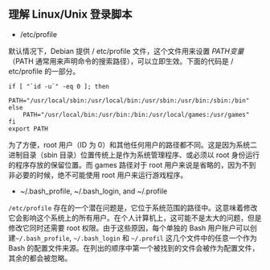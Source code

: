 ## 理解 Linux/Unix 登录脚本

- /etc/profile

默认情况下，Debian 提供 / etc/profile 文件，这个文件用来设置 $PATH 变量（$PATH 通常用来声明命令的搜索路径），可以立即生效。下面的代码是 / etc/profile 的一部分。

```
if [ "`id -u`" -eq 0 ]; then
    PATH="/usr/local/sbin:/usr/local/bin:/usr/sbin:/usr/bin:/sbin:/bin"
else
    PATH="/usr/local/bin:/usr/bin:/bin:/usr/local/games:/usr/games"
fi
export PATH
```

为了方便，root 用户（ID 为 0）和其他任何用户的路径都不同。这是因为系统二进制目录（sbin 目录）位置传统上是作为系统管理程序、或必须以 root 身份运行的程序存放的保留位置。而 games 路径对于 root 用户来说是省略的，因为不到非必要的时候，绝不可能使用 root 用户来运行游戏程序。

- ~/.bash_profile, ~/.bash_login, and ~/.profile

`/etc/profile` 存在的一个潜在问题是，它位于系统范围的路径中。这意味着修改它会影响这个系统上的所有用户。在个人计算机上，这可能不是太大的问题，但是修改它同时还需要 root 权限。由于这些原因，每个单独的 Bash 用户账户可以创建`~/.bash_profile`, `~/.bash_login` 和 `~/.profil` 这几个文件中的任意一个作为 Bash 的配置文件来源。在列出的顺序中第一个被找到的文件会被作为配置文件，其余的都会被忽略。